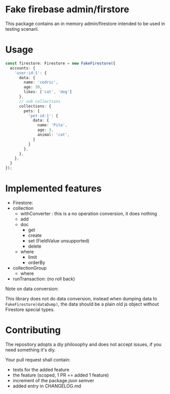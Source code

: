 

# Fake firebase admin/firstore

This package contains an in memory admin/firestore intended to be used in testing scenarii.

# Usage

```ts
const firestore: Firestore = new FakeFirestore({
  accounts: {
    'user-id-1': {
      data: {
        name: 'cedric',
        age: 30,
        likes: ['cat', 'dog']
      },
      // sub collections
      collections: {
        pets: {
          'pet-id-1': {
            data: {
              name: 'Pita',
              age: 3,
              animal: 'cat',
            }
          }
        },
      },
    },
  }
});
```

# Implemented features


 - Firestore:
  - collection
    - withConverter : this is a no operation conversion, it does nothing
    - add
    - doc
      - get
      - create
      - set  (FieldValue unsupported)
      - delete
    - where
      - limit
      - orderBy
  - collectionGroup
    - where
  - runTransaction: (no roll back)

Note on data conversion:

This library does not do data conversion, instead when dumping data to `FakeFirestore(dataDump)`, the data should be a plain old js object without Firestore special types.

# Contributing

The repository adopts a diy philosophy and does not accept issues, if you need something it's diy.

Your pull request shall contain:

  - tests for the added feature
  - the feature (scoped, 1 PR == added 1 feature)
  - increment of the package.json semver
  - added entry in CHANGELOG.md

